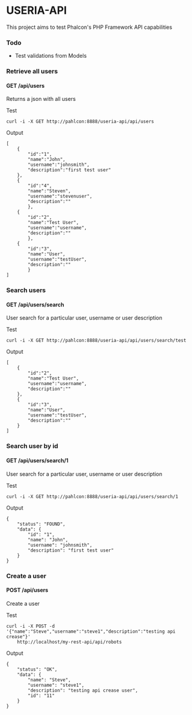 # USERIA-API

This project aims to test Phalcon's PHP Framework API capabilities

### Todo 
- Test validations from Models

### Retrieve all users
#### GET /api/users
Returns a json with all users

Test
```
curl -i -X GET http://pahlcon:8888/useria-api/api/users
```

Output
```
[
    {
        "id":"1",
        "name":"John",
        "username":"johnsmith",
        "description":"first test user"
    },
    {
        "id":"4",
        "name":"Steven",
        "username":"stevenuser",
        "description":""
        },
    {
        "id":"2",
        "name":"Test User",
        "username":"username",
        "description":""
        },
    {
        "id":"3",
        "name":"User",
        "username":"testUser",
        "description":""
        }
]
```

### Search users
#### GET /api/users/search
User search for a particular user, username or user description

Test
```
curl -i -X GET http://pahlcon:8888/useria-api/api/users/search/test
```

Output
```
[
    {
        "id":"2",
        "name":"Test User",
        "username":"username",
        "description":""
    },
    {
        "id":"3",
        "name":"User",
        "username":"testUser",
        "description":""
    }
]
```

### Search user by id
#### GET /api/users/search/1
User search for a particular user, username or user description

Test
```
curl -i -X GET http://pahlcon:8888/useria-api/api/users/search/1
```

Output
```
{
    "status": "FOUND",
    "data": {
        "id": "1",
        "name": "John",
        "username": "johnsmith",
        "description": "first test user"
    }
}
```

### Create a user 
#### POST /api/users
Create a user 

Test
```
curl -i -X POST -d '{"name":"Steve","username":"steve1","description":"testing api crease"}'
    http://localhost/my-rest-api/api/robots
```

Output
```
{
    "status": "OK",
    "data": {
        "name": "Steve",
        "username": "steve1",
        "description": "testing api crease user",
        "id": "11"
    }
}
```